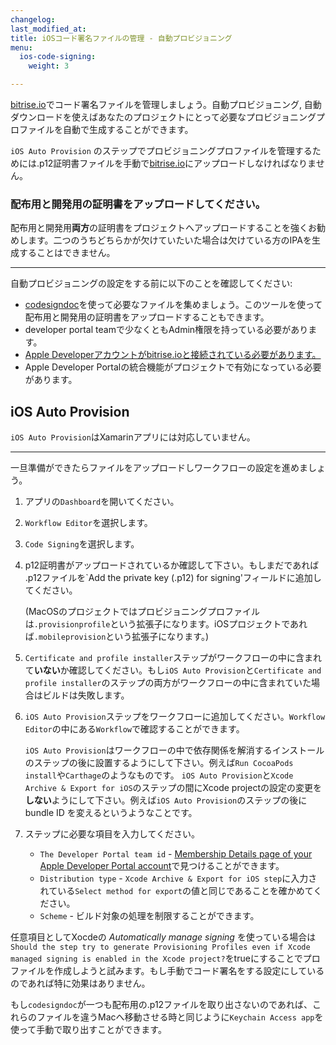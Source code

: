 ```yaml
---
changelog: 
last_modified_at: 
title: iOSコード署名ファイルの管理 - 自動プロビジョニング
menu:
  ios-code-signing:
    weight: 3

---
```

[bitrise.io](https://www.bitrise.io)でコード署名ファイルを管理しましょう。自動プロビジョニング, 自動ダウンロードを使えばあなたのプロジェクトにとって必要なプロビジョニングプロファイルを自動で生成することができます。

`iOS Auto Provision` のステップでプロビジョニングプロファイルを管理するためには.p12証明書ファイルを手動で[bitrise.io](https://www.bitrise.io)にアップロードしなければなりません。

### 配布用と開発用の証明書をアップロードしてください。

配布用と開発用**両方**の証明書をプロジェクトへアップロードすることを強くお勧めします。二つのうちどちらかが欠けていたいた場合は欠けている方のIPAを生成することはできません。

---

自動プロビジョニングの設定をする前に以下のことを確認してください:

* [codesigndoc](https://github.com/bitrise-tools/codesigndoc)を使って必要なファイルを集めましょう。このツールを使って配布用と開発用の証明書をアップロードすることもできます。
* developer portal teamで少なくともAdmin権限を持っている必要があります。
* [Apple Developerアカウントがbitrise.ioと接続されている必要があります。](/getting-started/connecting-apple-dev-account/)
* Apple Developer Portalの統合機能がプロジェクトで有効になっている必要があります。

## iOS Auto Provision

`iOS Auto Provision`はXamarinアプリには対応していません。

---

一旦準備ができたらファイルをアップロードしワークフローの設定を進めましょう。

1. アプリの`Dashboard`を開いてください。
2. `Workflow Editor`を選択します。
3. `Code Signing`を選択します。
4. p12証明書がアップロードされているか確認して下さい。もしまだであれば .p12ファイルを`Add the private key (.p12) for signing'フィールドに追加してください。

   (MacOSのプロジェクトではプロビジョニングプロファイルは`.provisionprofile`という拡張子になります。iOSプロジェクトであれば`.mobileprovision`という拡張子になります。)

5. `Certificate and profile installer`ステップがワークフローの中に含まれて**いない**か確認してください。もし`iOS Auto Provision`と`Certificate and profile installer`のステップの両方がワークフローの中に含まれていた場合はビルドは失敗します。
6. `iOS Auto Provision`ステップをワークフローに追加してください。`Workflow Editor`の中にある`Workflow`で確認することができます。


   `iOS Auto Provision`はワークフローの中で依存関係を解消するインストールのステップの後に設置するようにして下さい。例えば`Run CocoaPods install`や`Carthage`のようなものです。
   `iOS Auto Provision`と`Xcode Archive & Export for iOS`のステップの間にXcode projectの設定の変更を**しない**ようにして下さい。例えば`iOS Auto Provision`のステップの後に bundle ID を変えるというようなことです。

7. ステップに必要な項目を入力してください。
   * `The Developer Portal team id` - [Membership Details page of your Apple Developer Portal account](https://developer.apple.com/account/#/membership)で見つけることができます。
   * `Distribution type` - `Xcode Archive & Export for iOS step`に入力されている`Select method for export`の値と同じであることを確かめてください。
   * `Scheme` - ビルド対象の処理を制限することができます。

任意項目としてXocdeの _Automatically manage signing_ を使っている場合は`Should the step try to generate Provisioning Profiles even if Xcode managed signing is enabled in the Xcode project?`をtrueにすることでプロファイルを作成しようと試みます。もし手動でコード署名をする設定にしているのであれば特に効果はありません。

もし`codesigndoc`が一つも配布用の.p12ファイルを取り出さないのであれば、これらのファイルを違うMacへ移動させる時と同じように`Keychain Access app`を使って手動で取り出すことができます。